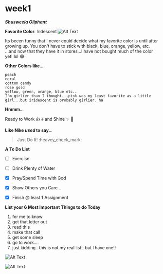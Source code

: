 # week1

***Shusweela Oliphant***

**Favorite Color**: Iridescent
![Alt Text](https://i5.walmartimages.com/asr/e2a2f034-e5e1-4373-b2fd-bf15f9cb2a6b_1.9e4caaf41e750c151e4c86232880dc4f.jpeg?odnWidth=612&odnHeight=612&odnBg=ffffff)

Its beeen funny that I never could decide what my favorite color is until after growing up.  You don't have to stick with black, blue, orange, yellow, etc. ...and now that they have it in stores...I have not bought much of the color yet! lol :joy:


**Other Colors like**...
```
peach
coral
cotton candy
rose gold
yellow, green, orange, blue etc..
I"m girlier than I thought...pink was my least favorite as a little girl...but iridescent is probably girlier. ha
```

**Hmmm**...

Ready to Work :thumbsup: :fist: and Shine :sparkles: :sparkling_heart: 



**Like Nike *used* to say**...
>Just Do It!  :heavey_check_mark:


**A To Do List**
- [ ] Exercise
- [ ] Drink Plenty of Water
- [X] Pray/Spend Time with God
- [X] Show Others you Care...
- [X] Finish @ least 1 Assignment


**List your 6 Most Important Things to do Today**
1. for me to know
2. get that letter out
3. read this
4. make that call
5. get some sleep
6. go to work....
7. just kidding.. this is not my real list.. but I have one!!

![Alt Text](https://encrypted-tbn0.gstatic.com/images?q=tbn%3AANd9GcSY3UOZI1fEz-FjVLLE-UiYZ1IyDUVx8CgwOA&usqp=CAU)

![Alt Text](https://encrypted-tbn0.gstatic.com/images?q=tbn%3AANd9GcSckpbcjrgB9sp3jGe4xbUBQkI1BrxYLvCiMA&usqp=CAU)